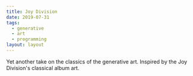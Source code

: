 ```yaml
---
title: Joy Division
date: 2019-07-31
tags:
  - generative
  - art
  - programming
layout: layout
---
```


Yet another take on the classics of the generative art. Inspired by the Joy Division's classical album art.

<canvas></canvas>
<script>
var canvas = document.querySelector('canvas');
var context = canvas.getContext('2d');

var size = 300;
canvas.width = size;
canvas.height = size;
context.scale(1, 1);
context.lineWidth = 2;

var step = 10;
var lines = [];

// Create the lines
for(var i = step; i <= size - step; i += step) {

  var line = [];
  for(var j = step; j <= size - step; j+= step) {
    var distanceToCenter = Math.abs(j - size / 2);
    var variance = Math.max(size / 2 - 50 - distanceToCenter, 0);
    var random = Math.random() * variance / 2 * -1;
    var point = {x: j, y: i + random};
    line.push(point);
  }
  lines.push(line);
}

// Do the drawing
for(var i = 5; i < lines.length; i++) {

  context.beginPath();
  context.moveTo(lines[i][0].x, lines[i][0].y);

  for(var j = 0; j < lines[i].length - 2; j++) {
    var xc = (lines[i][j].x + lines[i][j + 1].x) / 2;
    var yc = (lines[i][j].y + lines[i][j + 1].y) / 2;
    context.quadraticCurveTo(lines[i][j].x, lines[i][j].y, xc, yc);
  }

  context.quadraticCurveTo(lines[i][j].x, lines[i][j].y, lines[i][j + 1].x, lines[i][j + 1].y);
  context.save();
  context.globalCompositeOperation = 'destination-out';
  context.fill();
  context.restore();
  context.stroke();
}
</script>

